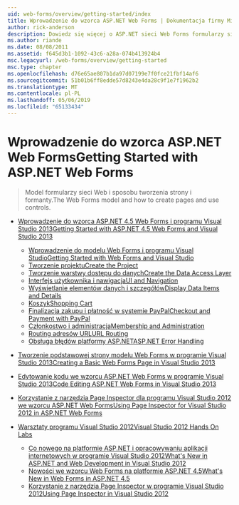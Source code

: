 ```yaml
---
uid: web-forms/overview/getting-started/index
title: Wprowadzenie do wzorca ASP.NET Web Forms | Dokumentacja firmy Microsoft
author: rick-anderson
description: Dowiedz się więcej o ASP.NET sieci Web Forms formularzy sieci Web ASP.NET umożliwia kompilacji dynamicznych witryn sieci Web przy użyciu znanego modelu przeciągania i upuszczania, oparte na zdarzeniach. Powierzchni projektowej i hund...
ms.author: riande
ms.date: 08/08/2011
ms.assetid: f645d3b1-1092-43c6-a28a-074b413924b4
msc.legacyurl: /web-forms/overview/getting-started
msc.type: chapter
ms.openlocfilehash: d76e65ae807b1da97d07199e7f0fce21fbf14af6
ms.sourcegitcommit: 51b01b6ff8edde57d8243e4da28c9f1e7f1962b2
ms.translationtype: MT
ms.contentlocale: pl-PL
ms.lasthandoff: 05/06/2019
ms.locfileid: "65133434"
---
```

# <a name="getting-started-with-aspnet-web-forms"></a><span data-ttu-id="45878-104">Wprowadzenie do wzorca ASP.NET Web Forms</span><span class="sxs-lookup"><span data-stu-id="45878-104">Getting Started with ASP.NET Web Forms</span></span>

> <span data-ttu-id="45878-105">Model formularzy sieci Web i sposobu tworzenia strony i formanty.</span><span class="sxs-lookup"><span data-stu-id="45878-105">The Web Forms model and how to create pages and use controls.</span></span>

- [<span data-ttu-id="45878-106">Wprowadzenie do wzorca ASP.NET 4.5 Web Forms i programu Visual Studio 2013</span><span class="sxs-lookup"><span data-stu-id="45878-106">Getting Started with ASP.NET 4.5 Web Forms and Visual Studio 2013</span></span>](getting-started-with-aspnet-45-web-forms/index.md)

    - [<span data-ttu-id="45878-107">Wprowadzenie do modelu Web Forms i programu Visual Studio</span><span class="sxs-lookup"><span data-stu-id="45878-107">Getting Started with Web Forms and Visual Studio</span></span>](getting-started-with-aspnet-45-web-forms/introduction-and-overview.md)
    - [<span data-ttu-id="45878-108">Tworzenie projektu</span><span class="sxs-lookup"><span data-stu-id="45878-108">Create the Project</span></span>](getting-started-with-aspnet-45-web-forms/create-the-project.md)
    - [<span data-ttu-id="45878-109">Tworzenie warstwy dostępu do danych</span><span class="sxs-lookup"><span data-stu-id="45878-109">Create the Data Access Layer</span></span>](getting-started-with-aspnet-45-web-forms/create_the_data_access_layer.md)
    - [<span data-ttu-id="45878-110">Interfejs użytkownika i nawigacja</span><span class="sxs-lookup"><span data-stu-id="45878-110">UI and Navigation</span></span>](getting-started-with-aspnet-45-web-forms/ui_and_navigation.md)
    - [<span data-ttu-id="45878-111">Wyświetlanie elementów danych i szczegółów</span><span class="sxs-lookup"><span data-stu-id="45878-111">Display Data Items and Details</span></span>](getting-started-with-aspnet-45-web-forms/display_data_items_and_details.md)
    - [<span data-ttu-id="45878-112">Koszyk</span><span class="sxs-lookup"><span data-stu-id="45878-112">Shopping Cart</span></span>](getting-started-with-aspnet-45-web-forms/shopping-cart.md)
    - [<span data-ttu-id="45878-113">Finalizacja zakupu i płatność w systemie PayPal</span><span class="sxs-lookup"><span data-stu-id="45878-113">Checkout and Payment with PayPal</span></span>](getting-started-with-aspnet-45-web-forms/checkout-and-payment-with-paypal.md)
    - [<span data-ttu-id="45878-114">Członkostwo i administracja</span><span class="sxs-lookup"><span data-stu-id="45878-114">Membership and Administration</span></span>](getting-started-with-aspnet-45-web-forms/membership-and-administration.md)
    - [<span data-ttu-id="45878-115">Routing adresów URL</span><span class="sxs-lookup"><span data-stu-id="45878-115">URL Routing</span></span>](getting-started-with-aspnet-45-web-forms/url-routing.md)
    - [<span data-ttu-id="45878-116">Obsługa błędów platformy ASP.NET</span><span class="sxs-lookup"><span data-stu-id="45878-116">ASP.NET Error Handling</span></span>](getting-started-with-aspnet-45-web-forms/aspnet-error-handling.md)
- [<span data-ttu-id="45878-117">Tworzenie podstawowej strony modelu Web Forms w programie Visual Studio 2013</span><span class="sxs-lookup"><span data-stu-id="45878-117">Creating a Basic Web Forms Page in Visual Studio 2013</span></span>](creating-a-basic-web-forms-page.md)
- [<span data-ttu-id="45878-118">Edytowanie kodu we wzorcu ASP.NET Web Forms w programie Visual Studio 2013</span><span class="sxs-lookup"><span data-stu-id="45878-118">Code Editing ASP.NET Web Forms in Visual Studio 2013</span></span>](code-editing-in-web-forms-pages.md)
- [<span data-ttu-id="45878-119">Korzystanie z narzędzia Page Inspector dla programu Visual Studio 2012 we wzorcu ASP.NET Web Forms</span><span class="sxs-lookup"><span data-stu-id="45878-119">Using Page Inspector for Visual Studio 2012 in ASP.NET Web Forms</span></span>](using-page-inspector-in-a-visual-studio-11-beta-web-forms-project.md)
- [<span data-ttu-id="45878-120">Warsztaty programu Visual Studio 2012</span><span class="sxs-lookup"><span data-stu-id="45878-120">Visual Studio 2012 Hands On Labs</span></span>](hands-on-labs/index.md)

    - [<span data-ttu-id="45878-121">Co nowego na platformie ASP.NET i opracowywaniu aplikacji internetowych w programie Visual Studio 2012</span><span class="sxs-lookup"><span data-stu-id="45878-121">What's New in ASP.NET and Web Development in Visual Studio 2012</span></span>](hands-on-labs/whats-new-in-aspnet-and-web-development-in-visual-studio-2012.md)
    - [<span data-ttu-id="45878-122">Nowości we wzorcu Web Forms na platformie ASP.NET 4.5</span><span class="sxs-lookup"><span data-stu-id="45878-122">What's New in Web Forms in ASP.NET 4.5</span></span>](hands-on-labs/whats-new-in-web-forms-in-aspnet-45.md)
    - [<span data-ttu-id="45878-123">Korzystanie z narzędzia Page Inspector w programie Visual Studio 2012</span><span class="sxs-lookup"><span data-stu-id="45878-123">Using Page Inspector in Visual Studio 2012</span></span>](hands-on-labs/using-page-inspector-in-visual-studio-2012.md)
